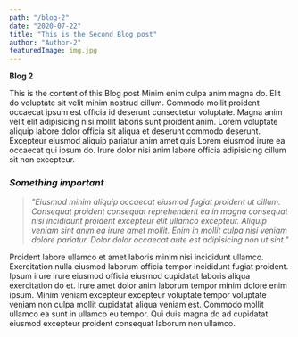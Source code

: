 ```yaml
---
path: "/blog-2"
date: "2020-07-22"
title: "This is the Second Blog post"
author: "Author-2"
featuredImage: img.jpg
---
```


**Blog 2**

This is the content of this Blog post
Minim enim culpa anim magna do. Elit do voluptate sit velit minim nostrud cillum. Commodo mollit proident occaecat ipsum est officia id deserunt consectetur voluptate. Magna anim velit elit adipisicing nisi mollit laboris sunt proident anim. Lorem voluptate aliquip labore dolor officia sit aliqua et deserunt commodo deserunt. Excepteur eiusmod aliquip pariatur anim amet quis Lorem eiusmod irure ea occaecat qui ipsum do. Irure dolor nisi anim labore officia adipisicing cillum sit non excepteur.

### **_Something important_**

> _"Eiusmod minim aliquip occaecat eiusmod fugiat proident ut cillum. Consequat proident consequat reprehenderit ea in magna consequat nisi incididunt proident excepteur elit ullamco excepteur. Aliquip veniam sint anim ea irure amet mollit. Enim in mollit culpa nisi veniam dolore pariatur. Dolor dolor occaecat aute est adipisicing non ut sint."_

Proident labore ullamco et amet laboris minim nisi incididunt ullamco. Exercitation nulla eiusmod laborum officia tempor incididunt fugiat proident. Ipsum irure irure eiusmod officia eiusmod cupidatat laboris aliqua exercitation do et. Irure amet dolor anim laborum tempor minim dolore enim ipsum. Minim veniam excepteur excepteur voluptate tempor voluptate veniam non culpa mollit cupidatat aliqua veniam est. Commodo mollit ullamco ea sunt in ullamco eu tempor. Qui duis magna do ad cupidatat eiusmod excepteur proident consequat laborum non ullamco.
